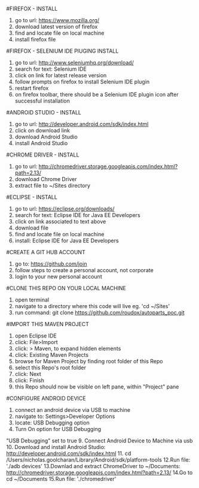 #FIREFOX - INSTALL

1. go to url: https://www.mozilla.org/
2. download latest version of firefox
3. find and locate file on local machine
4. install firefox file

#FIREFOX - SELENIUM IDE PlUGING INSTALL

1. go to url: http://www.seleniumhq.org/download/
2. search for text: Selenium IDE
3. click on link for latest release version
4. follow prompts on firefox to install Selenium IDE plugin
5. restart firefox
6. on firefox toolbar, there should be a Selenium IDE plugin icon after successful installation

#ANDROID STUDIO - INSTALL

1. go to url: http://developer.android.com/sdk/index.html
2. click on download link
3. download Android Studio
4. install Android Studio

#CHROME DRIVER - INSTALL

1. go to url: http://chromedriver.storage.googleapis.com/index.html?path=2.13/
2. download Chrome Driver
3. extract file to ~/Sites directory

#ECLIPSE - INSTALL

1. go to url: https://eclipse.org/downloads/
2. search for text: Eclipse IDE for Java EE Developers 
3. click on link associated to text above
4. download file
5. find and locate file on local machine
6. install: Eclipse IDE for Java EE Developers 

#CREATE A GIT HUB ACCOUNT

1. go to: https://github.com/join
2. follow steps to create a personal account, not corporate
3. login to your new personal account

#CLONE THIS REPO ON YOUR LOCAL MACHINE

1. open terminal
2. navigate to a directory where this code will live eg. 'cd ~/Sites'
3. run command: git clone https://github.com/roudox/autoparts_poc.git

#IMPORT THIS MAVEN PROJECT

1. open Eclipse IDE
2. click: File>Import
3. click: > Maven, to expand hidden elements
4. click: Existing Maven Projects
5. browse for Maven Project by finding root folder of this Repo
6. select this Repo's root folder
7. click: Next
8. click: Finish
9. this Repo should now be visible on left pane, within "Project" pane

#CONFIGURE ANDROID DEVICE

1. connect an android device via USB to machine
2. navigate to: Settings>Developer Options
3. locate: USB Debugging option
4. Turn On option for USB Debugging

"USB Debugging" set to true
9. Connect Android Device to Machine via usb
10. Download and install Android Studio: http://developer.android.com/sdk/index.html
11. cd /Users/nicholas.goolcharan/Library/Android/sdk/platform-tools<dependencies>
12.Run file: './adb devices'
13.Downlad and extract ChromeDriver to ~/Documents: http://chromedriver.storage.googleapis.com/index.html?path=2.13/
14.Go to cd ~/Documents
15.Run file: './chromedriver'

